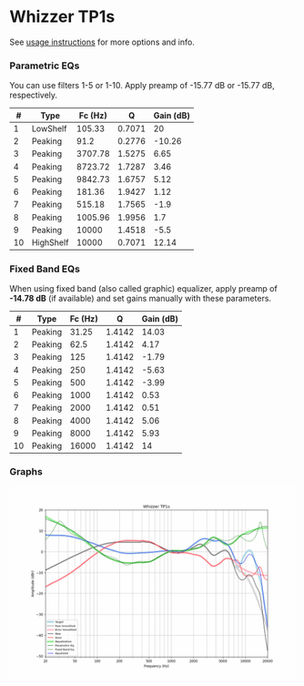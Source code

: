 # Whizzer TP1s
See [usage instructions](https://github.com/jaakkopasanen/AutoEq#usage) for more options and info.

### Parametric EQs
You can use filters 1-5 or 1-10. Apply preamp of -15.77 dB or -15.77 dB, respectively.

|   # | Type      |   Fc (Hz) |      Q |   Gain (dB) |
|-----|-----------|-----------|--------|-------------|
|   1 | LowShelf  |    105.33 | 0.7071 |       20    |
|   2 | Peaking   |     91.2  | 0.2776 |      -10.26 |
|   3 | Peaking   |   3707.78 | 1.5275 |        6.65 |
|   4 | Peaking   |   8723.72 | 1.7287 |        3.46 |
|   5 | Peaking   |   9842.73 | 1.6757 |        5.12 |
|   6 | Peaking   |    181.36 | 1.9427 |        1.12 |
|   7 | Peaking   |    515.18 | 1.7565 |       -1.9  |
|   8 | Peaking   |   1005.96 | 1.9956 |        1.7  |
|   9 | Peaking   |  10000    | 1.4518 |       -5.5  |
|  10 | HighShelf |  10000    | 0.7071 |       12.14 |

### Fixed Band EQs
When using fixed band (also called graphic) equalizer, apply preamp of **-14.78 dB** (if available) and set gains manually with these parameters.

|   # | Type    |   Fc (Hz) |      Q |   Gain (dB) |
|-----|---------|-----------|--------|-------------|
|   1 | Peaking |     31.25 | 1.4142 |       14.03 |
|   2 | Peaking |     62.5  | 1.4142 |        4.17 |
|   3 | Peaking |    125    | 1.4142 |       -1.79 |
|   4 | Peaking |    250    | 1.4142 |       -5.63 |
|   5 | Peaking |    500    | 1.4142 |       -3.99 |
|   6 | Peaking |   1000    | 1.4142 |        0.53 |
|   7 | Peaking |   2000    | 1.4142 |        0.51 |
|   8 | Peaking |   4000    | 1.4142 |        5.06 |
|   9 | Peaking |   8000    | 1.4142 |        5.93 |
|  10 | Peaking |  16000    | 1.4142 |       14    |

### Graphs
![](./Whizzer%20TP1s.png)
